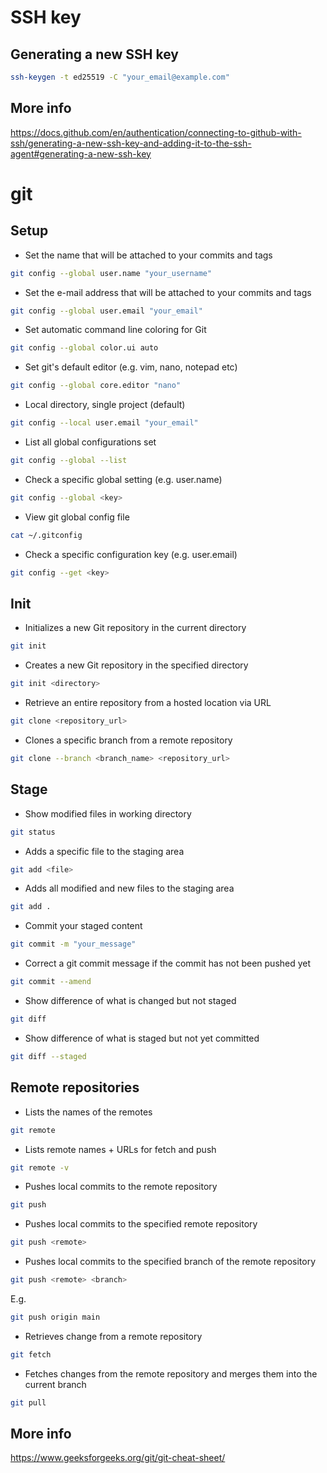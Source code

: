 # SSH key

## Generating a new SSH key
```bash
ssh-keygen -t ed25519 -C "your_email@example.com"
```

## More info
https://docs.github.com/en/authentication/connecting-to-github-with-ssh/generating-a-new-ssh-key-and-adding-it-to-the-ssh-agent#generating-a-new-ssh-key



# git

## Setup

* Set the name that will be attached to your commits and tags
```bash
git config --global user.name "your_username"
```
* Set the e-mail address that will be attached to your commits and tags
```bash
git config --global user.email "your_email"
```
* Set automatic command line coloring for Git
```bash
git config --global color.ui auto
```
* Set git's default editor (e.g. vim, nano, notepad etc)
```bash
git config --global core.editor "nano"
```
* Local directory, single project (default)
```bash
git config --local user.email "your_email"
```
* List all global configurations set
```bash
git config --global --list
```
* Check a specific global setting (e.g. user.name)
```bash
git config --global <key>
```
* View git global config file
```bash
cat ~/.gitconfig
```
* Check a specific configuration key (e.g. user.email)
```bash
git config --get <key>
```

## Init

* Initializes a new Git repository in the current directory
```bash
git init
```
* Creates a new Git repository in the specified directory
```bash
git init <directory>
```
* Retrieve an entire repository from a hosted location via URL
```bash
git clone <repository_url>
```
* Clones a specific branch from a remote repository
```bash
git clone --branch <branch_name> <repository_url>
```

## Stage
* Show modified files in working directory
```bash
git status
```
* Adds a specific file to the staging area
```bash
git add <file>
```
* Adds all modified and new files to the staging area
```bash
git add .
```
* Commit your staged content
```bash
git commit -m "your_message"
```
* Correct a git commit message if the commit has not been pushed yet
```bash
git commit --amend
```
* Show difference of what is changed but not staged
```bash
git diff
```
* Show difference of what is staged but not yet committed
```bash
git diff --staged
```

## Remote repositories
* Lists the names of the remotes
```bash
git remote
```
* Lists remote names + URLs for fetch and push
```bash
git remote -v
```
* Pushes local commits to the remote repository
```bash
git push
```
* Pushes local commits to the specified remote repository
```bash
git push <remote>
```
* Pushes local commits to the specified branch of the remote repository
```bash
git push <remote> <branch>
```
E.g. 
```bash
git push origin main
```
* Retrieves change from a remote repository
```bash
git fetch
```
* Fetches changes from the remote repository and merges them into the current branch
```bash
git pull
```

## More info
https://www.geeksforgeeks.org/git/git-cheat-sheet/




